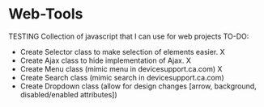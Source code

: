 Web-Tools
=========
TESTING
Collection of javascript that I can use for web projects
TO-DO:
 - Create Selector class to make selection of elements easier. X
 - Create Ajax class to hide implementation of Ajax. X
 - Create Menu class (mimic menu in devicesupport.ca.com) X
 - Create Search class (mimic search in devicesupport.ca.com)
 - Create Dropdown class (allow for design changes [arrow, background, disabled/enabled attributes])
